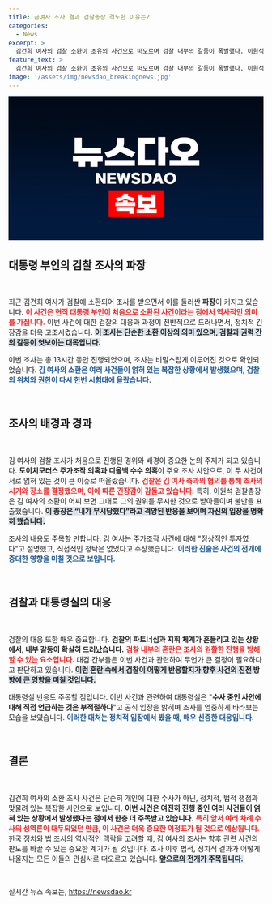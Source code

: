 ```yaml
---
title: 금여사 조사 결과 검찰총장 격노한 이유는?
categories:
  - News
excerpt: >
  김건희 여사의 검찰 소환이 초유의 사건으로 떠오르며 검찰 내부의 갈등이 폭발했다. 이원석 검찰총장은 “나를 무시했다”며 격앙된 반응을 보였고, 서울중앙지검장과의 갈등이 심화됐다. 사건의 진실을 밝히기 위해 긴급히 조사한 배경과 여사 측의 비공식적 협상이 주목받고 있다.
feature_text: >
  김건희 여사의 검찰 소환이 초유의 사건으로 떠오르며 검찰 내부의 갈등이 폭발했다. 이원석 검찰총장은 “나를 무시했다”며 격앙된 반응을 보였고, 서울중앙지검장과의 갈등이 심화됐다. 사건의 진실을 밝히기 위해 긴급히 조사한 배경과 여사 측의 비공식적 협상이 주목받고 있다.
image: '/assets/img/newsdao_breakingnews.jpg'
---
```


<p><img src="/assets/img/newsdao_breakingnews.jpg" alt="koreaapp 속보" /></p>

<h2 data-ke-size="size26">대통령 부인의 검찰 조사의 파장</h2>

<p data-ke-size="size16">&nbsp;</p>  

<p>최근 김건희 여사가 검찰에 소환되어 조사를 받으면서 이를 둘러싼 <b>파장</b>이 커지고 있습니다. <b><span style="color: #ee2323;">이 사건은 현직 대통령 부인이 처음으로 소환된 사건이라는 점에서 역사적인 의미를 가집니다.</span></b> 이번 사건에 대한 검찰의 대응과 과정이 전반적으로 드러나면서, 정치적 긴장감을 더욱 고조시켰습니다. <b><span style="background-color: #21538527;">이 조사는 단순한 소환 이상의 의미 있으며, 검찰과 권력 간의 갈등이 엿보이는 대목입니다.</span></b> </p>

<p>이번 조사는 총 13시간 동안 진행되었으며, 조사는 비밀스럽게 이루어진 것으로 확인되었습니다. <b><span style="color: #1a5490;">김 여사의 소환은 여러 사건들이 얽혀 있는 복잡한 상황에서 발생했으며, 검찰의 위치와 권한이 다시 한번 시험대에 올랐습니다.</span></b> </p>

<p data-ke-size="size16">&nbsp;</p>  

<h2 data-ke-size="size26">조사의 배경과 경과</h2>

<p data-ke-size="size16">&nbsp;</p>  

<p>김 여사의 검찰 조사가 처음으로 진행된 경위와 배경이 중요한 논의 주제가 되고 있습니다. <b>도이치모터스 주가조작 의혹과 디올백 수수 의혹</b>이 주요 조사 사안으로, 이 두 사건이 서로 얽혀 있는 것이 큰 이슈로 떠올랐습니다. <b><span style="color: #ee2323;">검찰은 김 여사 측과의 협의를 통해 조사의 시기와 장소를 결정했으며, 이에 따른 긴장감이 감돌고 있습니다.</span></b> 특히, 이원석 검찰총장은 김 여사의 소환이 어찌 보면 그대로 그의 권위를 무시한 것으로 받아들이며 불만을 표출했습니다. <b><span style="background-color: #21538527;">이 총장은 “내가 무시당했다”라고 격앙된 반응을 보이며 자신의 입장을 명확히 했습니다.</span></b> </p>

<p>조사의 내용도 주목할 만합니다. 김 여사는 주가조작 사건에 대해 "정상적인 투자였다"고 설명했고, 직접적인 청탁은 없었다고 주장했습니다. <b><span style="color: #1a5490;">이러한 진술은 사건의 전개에 중대한 영향을 미칠 것으로 보입니다.</span></b> </p>

<p data-ke-size="size16">&nbsp;</p>  

<h2 data-ke-size="size26">검찰과 대통령실의 대응</h2>

<p data-ke-size="size16">&nbsp;</p>  

<p>검찰의 대응 또한 매우 중요합니다. <b>검찰의 파트너십과 지휘 체계가 흔들리고 있는 상황에서, 내부 갈등이 확실히 드러났습니다.</b> <b><span style="color: #ee2323;">검찰 내부의 혼란은 조사의 원활한 진행을 방해할 수 있는 요소입니다.</span></b> 대검 간부들은 이번 사건과 관련하여 무언가 큰 결정이 필요하다고 판단하고 있습니다. <b><span style="background-color: #21538527;">이런 혼란 속에서 검찰이 어떻게 반응할지가 향후 사건의 진전 방향에 큰 영향을 미칠 것입니다.</span></b> </p>

<p>대통령실 반응도 주목할 점입니다. 이번 사건과 관련하여 대통령실은 "<b>수사 중인 사안에 대해 직접 언급하는 것은 부적절하다</b>"고 공식 입장을 밝히며 조사를 엄중하게 바라보는 모습을 보였습니다. <b><span style="color: #1a5490;">이러한 대처는 정치적 입장에서 봤을 때, 매우 신중한 대응입니다.</span></b> </p>

<p data-ke-size="size16">&nbsp;</p>  

<h2 data-ke-size="size26">결론</h2>

<p data-ke-size="size16">&nbsp;</p>  

<p>김건희 여사의 소환 조사 사건은 단순히 개인에 대한 수사가 아닌, 정치적, 법적 쟁점과 맞물려 있는 복잡한 사안으로 보입니다. <b>이번 사건은 여전히 진행 중인 여러 사건들이 얽혀 있는 상황에서 발생했다는 점에서 한층 더 주목받고 있습니다.</b> <b><span style="color: #ee2323;">특히 앞서 여러 차례 수사의 성역론이 대두되었던 만큼, 이 사건은 더욱 중요한 이정표가 될 것으로 예상됩니다.</span></b> 한국 정치와 법 조사의 역사적인 맥락을 고려할 때, 김 여사의 조사는 향후 관련 사건의 판도를 바꿀 수 있는 중요한 계기가 될 것입니다. 조사 이후 법적, 정치적 결과가 어떻게 나올지는 모든 이들의 관심사로 떠오르고 있습니다. <b><span style="background-color: #21538527;">앞으로의 전개가 주목됩니다.</span></b> </p>

<p data-ke-size="size16">&nbsp;</p>
실시간 뉴스 속보는, <a href="https://newsdao.kr" rel="dofollow">https://newsdao.kr</a>


